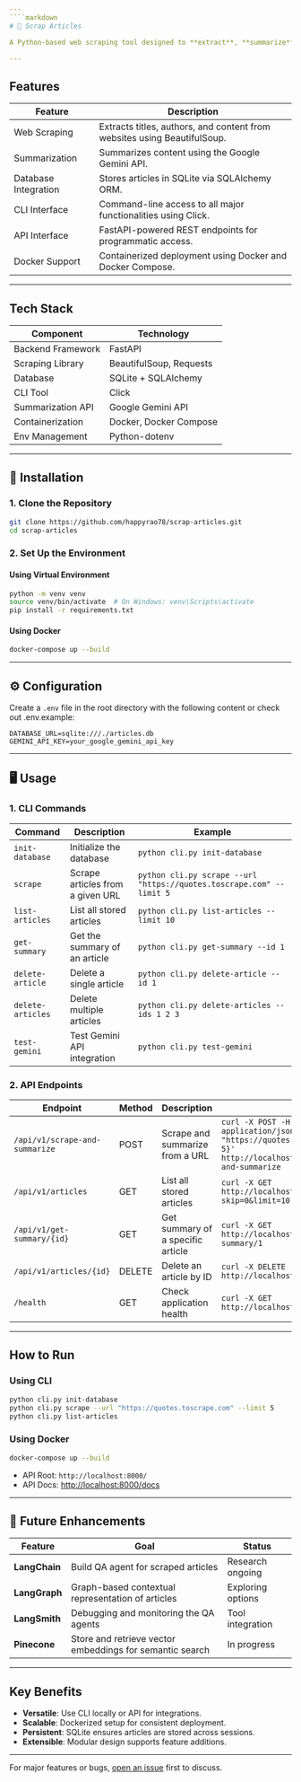 ```yaml
---
````markdown
# 📰 Scrap Articles

A Python-based web scraping tool designed to **extract**, **summarize**, and **store** articles from various websites. Scrap Articles provides both **CLI** and **RESTful API** interfaces, supporting flexible usage across different environments.

---
```


##  Features

| Feature             | Description                                                                 |
|---------------------|-----------------------------------------------------------------------------|
| Web Scraping        | Extracts titles, authors, and content from websites using BeautifulSoup.     |
| Summarization       | Summarizes content using the Google Gemini API.                             |
| Database Integration| Stores articles in SQLite via SQLAlchemy ORM.                               |
| CLI Interface       | Command-line access to all major functionalities using Click.               |
| API Interface       | FastAPI-powered REST endpoints for programmatic access.                     |
| Docker Support      | Containerized deployment using Docker and Docker Compose.                   |

---

##  Tech Stack

| Component          | Technology           |
|--------------------|----------------------|
| Backend Framework  | FastAPI              |
| Scraping Library   | BeautifulSoup, Requests |
| Database           | SQLite + SQLAlchemy  |
| CLI Tool           | Click                |
| Summarization API  | Google Gemini API    |
| Containerization   | Docker, Docker Compose |
| Env Management     | Python-dotenv        |

---

## 🔧 Installation

### 1. Clone the Repository

```bash
git clone https://github.com/happyrao78/scrap-articles.git
cd scrap-articles
````

### 2. Set Up the Environment

#### Using Virtual Environment

```bash
python -m venv venv
source venv/bin/activate  # On Windows: venv\Scripts\activate
pip install -r requirements.txt
```

#### Using Docker

```bash
docker-compose up --build
```

---

## ⚙️ Configuration

Create a `.env` file in the root directory with the following content or check out .env.example:

```env
DATABASE_URL=sqlite:///./articles.db
GEMINI_API_KEY=your_google_gemini_api_key
```

---

## 🖥 Usage

### 1. CLI Commands

| Command           | Description                      | Example                                                              |
| ----------------- | -------------------------------- | -------------------------------------------------------------------- |
| `init-database`   | Initialize the database          | `python cli.py init-database`                                        |
| `scrape`          | Scrape articles from a given URL | `python cli.py scrape --url "https://quotes.toscrape.com" --limit 5` |
| `list-articles`   | List all stored articles         | `python cli.py list-articles --limit 10`                             |
| `get-summary`     | Get the summary of an article    | `python cli.py get-summary --id 1`                                   |
| `delete-article`  | Delete a single article          | `python cli.py delete-article --id 1`                                |
| `delete-articles` | Delete multiple articles         | `python cli.py delete-articles --ids 1 2 3`                          |
| `test-gemini`     | Test Gemini API integration      | `python cli.py test-gemini`                                          |

### 2. API Endpoints

| Endpoint                       | Method | Description                       | Example                                                                                                                                                      |
| ------------------------------ | ------ | --------------------------------- | ------------------------------------------------------------------------------------------------------------------------------------------------------------ |
| `/api/v1/scrape-and-summarize` | POST   | Scrape and summarize from a URL   | `curl -X POST -H "Content-Type: application/json" -d '{"url": "https://quotes.toscrape.com", "limit": 5}' http://localhost:8000/api/v1/scrape-and-summarize` |
| `/api/v1/articles`             | GET    | List all stored articles          | `curl -X GET http://localhost:8000/api/v1/articles?skip=0&limit=10`                                                                                          |
| `/api/v1/get-summary/{id}`     | GET    | Get summary of a specific article | `curl -X GET http://localhost:8000/api/v1/get-summary/1`                                                                                                     |
| `/api/v1/articles/{id}`        | DELETE | Delete an article by ID           | `curl -X DELETE http://localhost:8000/api/v1/articles/1`                                                                                                     |
| `/health`                      | GET    | Check application health          | `curl -X GET http://localhost:8000/health`                                                                                                                   |

---

##  How to Run

### Using CLI

```bash
python cli.py init-database
python cli.py scrape --url "https://quotes.toscrape.com" --limit 5
python cli.py list-articles
```

### Using Docker

```bash
docker-compose up --build
```

* API Root: `http://localhost:8000/`
* API Docs: [http://localhost:8000/docs](http://localhost:8000/docs)

---

## 🔮 Future Enhancements

| Feature       | Goal                                                     | Status            |
| ------------- | -------------------------------------------------------- | ----------------- |
| **LangChain** | Build QA agent for scraped articles                      | Research ongoing  |
| **LangGraph** | Graph-based contextual representation of articles        | Exploring options |
| **LangSmith** | Debugging and monitoring the QA agents                   | Tool integration  |
| **Pinecone**  | Store and retrieve vector embeddings for semantic search | In progress       |

---

##  Key Benefits

* **Versatile**: Use CLI locally or API for integrations.
* **Scalable**: Dockerized setup for consistent deployment.
* **Persistent**: SQLite ensures articles are stored across sessions.
* **Extensible**: Modular design supports feature additions.

---

For major features or bugs, [open an issue](https://github.com/happyrao78/scrap-articles/issues) first to discuss.



